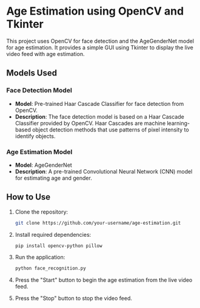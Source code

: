 # Age Estimation using OpenCV and Tkinter

This project uses OpenCV for face detection and the AgeGenderNet model for age estimation. It provides a simple GUI using Tkinter to display the live video feed with age estimation.

## Models Used

### Face Detection Model
- **Model**: Pre-trained Haar Cascade Classifier for face detection from OpenCV.
- **Description**: The face detection model is based on a Haar Cascade Classifier provided by OpenCV. Haar Cascades are machine learning-based object detection methods that use patterns of pixel intensity to identify objects.
### Age Estimation Model
- **Model**: AgeGenderNet
- **Description**: A pre-trained Convolutional Neural Network (CNN) model for estimating age and gender.

## How to Use

1. Clone the repository:

    ```bash
    git clone https://github.com/your-username/age-estimation.git
    ```

2. Install required dependencies:

    ```bash
    pip install opencv-python pillow
    ```

3. Run the application:

    ```bash
    python face_recognition.py
    ```

4. Press the "Start" button to begin the age estimation from the live video feed.
5. Press the "Stop" button to stop the video feed.
